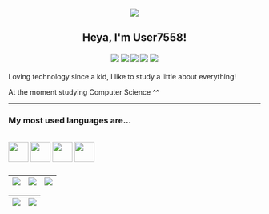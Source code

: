 <h4 align="center">
<img src="https://github.com/User7558/User7558/assets/82788197/551ce197-79de-4a8c-8f7b-d803865ebc5e">
</h4>

<h2 align="center">
Heya, I'm User7558!
</h2>

<h4 align="center">
<div> 
  <a href="https://gitlab.com/User7558" target="_blank"><img src="https://img.shields.io/badge/GitLab-330F63?style=for-the-badge&logo=gitlab&logoColor=white" target="_blank"></a> 
  <a href="https://referral.hackthebox.com/mzw0Zez" target="_blank"><img src="https://img.shields.io/badge/HackTheBox-111927?style=for-the-badge&logo=Hack%20The%20Box&logoColor=9FEF00" target="_blank"></a> 
   <a href="https://www.instagram.com/user7558_/" target="_blank"><img src="https://img.shields.io/badge/-Instagram-%23E4405F?style=for-the-badge&logo=instagram&logoColor=white" target="_blank"></a>
  <a href="https://www.linkedin.com/in/maria-luiza-medina-fonseca-5420a2242/" target="_blank"><img src="https://img.shields.io/badge/-LinkedIn-%230077B5?style=for-the-badge&logo=linkedin&logoColor=white" target="_blank"></a> 
  <a href="https://tryhackme.com/p/User7558" target="_blank"><img src="https://img.shields.io/badge/tryhackme-1C2538?style=for-the-badge&logo=tryhackme&logoColor=white" target="_blank"></a>
 </div>
</h4>

Loving technology since a kid, I like to study a little about everything!

At the moment studying Computer Science ^^

---

### My most used languages are...
<div style="display: inline_block"><br>
<img src="https://cdn.jsdelivr.net/gh/devicons/devicon@latest/icons/c/c-original.svg" width="40"/>
<img src="https://cdn.jsdelivr.net/gh/devicons/devicon/icons/css3/css3-original.svg" width="40"/> 
<img src="https://cdn.jsdelivr.net/gh/devicons/devicon/icons/html5/html5-original.svg" width="40"/> 
<img src="https://cdn.jsdelivr.net/gh/devicons/devicon/icons/python/python-original.svg" width="40"/> 
<div>

### 
###

| ![](http://github-profile-summary-cards.vercel.app/api/cards/stats?username=User7558&theme=nord_dark) | ![](http://github-profile-summary-cards.vercel.app/api/cards/repos-per-language?username=User7558&hide=Html&theme=nord_dark) | ![](http://github-profile-summary-cards.vercel.app/api/cards/most-commit-language?username=User7558&theme=nord_dark) |
| :-: | :-: | :-: |

| ![](http://github-profile-summary-cards.vercel.app/api/cards/profile-details?username=User7558&theme=nord_dark) | ![](https://github-readme-streak-stats.herokuapp.com/?user=User7558&hide_border=true&date_format=M%20j%5B%2C%20Y%5D&background=2D3742&stroke=2D3742&ring=6bbbca&fire=6bbbca&currStreakNum=fff&sideNums=6bbbca&currStreakLabel=6bbbca&sideLabels=fff&dates=fff) |
| :-: | :-: |
